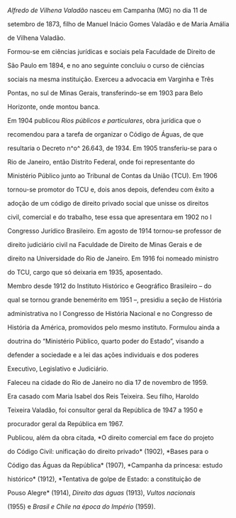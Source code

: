

*Alfredo de Vilhena Valadão* nasceu em Campanha (MG) no dia 11 de

setembro de 1873, filho de Manuel Inácio Gomes Valadão e de Maria Amália

de Vilhena Valadão.



Formou-se em ciências jurídicas e sociais pela Faculdade de Direito de

São Paulo em 1894, e no ano seguinte concluiu o curso de ciências

sociais na mesma instituição. Exerceu a advocacia em Varginha e Três

Pontas, no sul de Minas Gerais, transferindo-se em 1903 para Belo

Horizonte, onde montou banca.



Em 1904 publicou *Rios públicos e particulares*, obra jurídica que o

recomendou para a tarefa de organizar o Código de Águas, de que

resultaria o Decreto n^o^ 26.643, de 1934. Em 1905 transferiu-se para o

Rio de Janeiro, então Distrito Federal, onde foi representante do

Ministério Público junto ao Tribunal de Contas da União (TCU). Em 1906

tornou-se promotor do TCU e, dois anos depois, defendeu com êxito a

adoção de um código de direito privado social que unisse os direitos

civil, comercial e do trabalho, tese essa que apresentara em 1902 no I

Congresso Jurídico Brasileiro. Em agosto de 1914 tornou-se professor de

direito judiciário civil na Faculdade de Direito de Minas Gerais e de

direito na Universidade do Rio de Janeiro. Em 1916 foi nomeado ministro

do TCU, cargo que só deixaria em 1935, aposentado.



Membro desde 1912 do Instituto Histórico e Geográfico Brasileiro – do

qual se tornou grande benemérito em 1951 –, presidiu a seção de História

administrativa no I Congresso de História Nacional e no Congresso de

História da América, promovidos pelo mesmo instituto. Formulou ainda a

doutrina do “Ministério Público, quarto poder do Estado”, visando a

defender a sociedade e a lei das ações individuais e dos poderes

Executivo, Legislativo e Judiciário.



Faleceu na cidade do Rio de Janeiro no dia 17 de novembro de 1959.



Era casado com Maria Isabel dos Reis Teixeira. Seu filho, Haroldo

Teixeira Valadão, foi consultor geral da República de 1947 a 1950 e

procurador geral da República em 1967.



Publicou, além da obra citada, *O direito comercial em face do projeto

do Código Civil: unificação do direito privado* (1902), *Bases para o

Código das Águas da República* (1907), *Campanha da princesa: estudo

histórico* (1912), *Tentativa de golpe de Estado: a constituição de

Pouso Alegre* (1914), *Direito das águas* (1913), *Vultos nacionais*

(1955) e *Brasil e Chile na época do Império* (1959).



